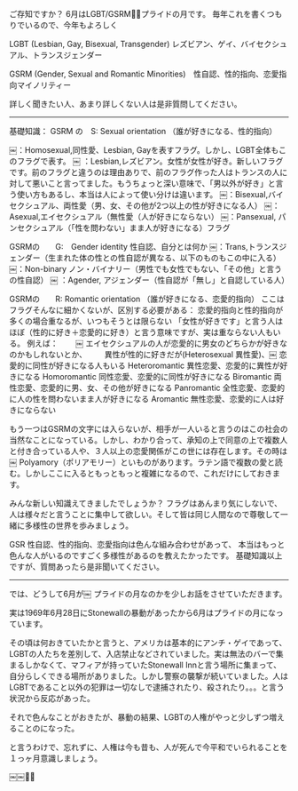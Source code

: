 ご存知ですか？
6月はLGBT/GSRM🏳️‍🌈プライドの月です。
毎年これを書くつもりでいるので、今年もよろしく

LGBT (Lesbian, Gay, Bisexual, Transgender) レズビアン、ゲイ、バイセクシュアル、トランスジェンダー

GSRM (Gender, Sexual and Romantic Minorities)　性自認、性的指向、恋愛指向マイノリティー

詳しく聞きたい人、あまり詳しくない人は是非質問してください。

-------------------------

基礎知識：
GSRM の　S: Sexual orientation （誰が好きになる、性的指向）

￼：Homosexual,同性愛、Lesbian, Gayを表すフラグ。しかし、LGBT全体もこのフラグで表す。
￼ ：Lesbian,レズビアン。女性が女性が好き。新しいフラグです。前のフラグと違うのは理由ありで、前のフラグ作った人はトランスの人に対して悪いこと言ってました。もうちょっと深い意味で、「男以外が好き」と言う使い方もあるし、本当は人によって使い分けは違います。
￼：Bisexual,バイセクシュアル、両性愛（男、女、その他が2つ以上の性が好きになる人）
￼：Asexual,エイセクシュアル（無性愛（人が好きにならない）
￼：Pansexual, パンセクシュアル（「性を問わない」まま人が好きになる）フラグ


GSRMの　　G:　Gender identity 性自認、自分とは何か
￼：Trans,トランスジェンダー（生まれた体の性との性自認が異なる、以下のものもこの中に入る）
￼：Non-binary ノン・バイナリー（男性でも女性でもない、「その他」と言うの性自認）
￼ ：Agender, アジェンダー（性自認が「無し」と自認している人）


GSRMの　　R: Romantic orientation （誰が好きになる、恋愛的指向）
ここはフラグそんなに細かくないが、区別する必要がある：
恋愛的指向と性的指向が多くの場合重なるが、いつもそうとは限らない
「女性が好きです」と言う人はほぼ（性的に好き＋恋愛的に好き）と言う意味ですが、実は重ならない人もいる。
例えば：
　　￼ エイセクシュアルの人が恋愛的に男女のどちらかが好きなのかもしれないとか、
　　異性が性的に好きだが(Heterosexual 異性愛)、￼ 恋愛的に同性が好きになる人もいる
Heteroromantic 異性恋愛、恋愛的に異性が好きになる
Homoromantic 同性恋愛、恋愛的に同性が好きになる
Biromantic 両性恋愛、恋愛的に男、女、その他が好きになる
Panromantic 全性恋愛、恋愛的に人の性を問わないまま人が好きになる
Aromantic 無性恋愛、恋愛的に人は好きにならない

もう一つはGSRMの文字には入らないが、相手が一人いると言うのはこの社会の当然なことになっている。しかし、わかり合って、承知の上で同意の上で複数人と付き合っている人や、３人以上の恋愛関係がこの世には存在します。その時は￼ Polyamory（ポリアモリー）といものがあります。ラテン語で複数の愛と読む。しかしここに入るともっともっと複雑になるので、これだけにしておきます。

みんな新しい知識えてきましたでしょうか？
フラグはあんまり気にしないで、人は様々だと言うことに集中して欲しい。そして皆は同じ人間なので尊敬して一緒に多様性の世界を歩みましょう。

GSR 性自認、性的指向、恋愛指向は色んな組み合わせがあって、
本当はもっと色んな人がいるのですごく多様性があるのを教えたかったです。
基礎知識以上ですが、質問あったら是非聞いてください。


---------------------

では、どうして6月が￼ プライドの月なのかを少しお話をさせていただきます。

実は1969年6月28日にStonewallの暴動があったから6月はプライドの月になっています。

その頃は何おきていたかと言うと、アメリカは基本的にアンチ・ゲイであって、LGBTの人たちを差別して、入店禁止などされていました。実は無法のバーで集まるしかなくて、マフィアが持っていたStonewall Innと言う場所に集まって、自分らしくできる場所がありました。しかし警察の襲撃が続いていました。人はLGBTであること以外の犯罪は一切なしで逮捕されたり、殺されたり。。。と言う状況から反応があった。

それで色んなことがおきたが、暴動の結果、LGBTの人権がやっと少しずつ増えることのになった。

と言うわけで、忘れずに、人権は今も昔も、人が死んで今平和でいられることを１っヶ月意識しましょう。

￼￼✊🏾

